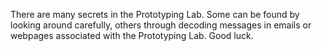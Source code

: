 There are many secrets in the Prototyping Lab. Some can be found by looking around carefully, others through decoding messages in emails or webpages associated with the Prototyping Lab. Good luck.